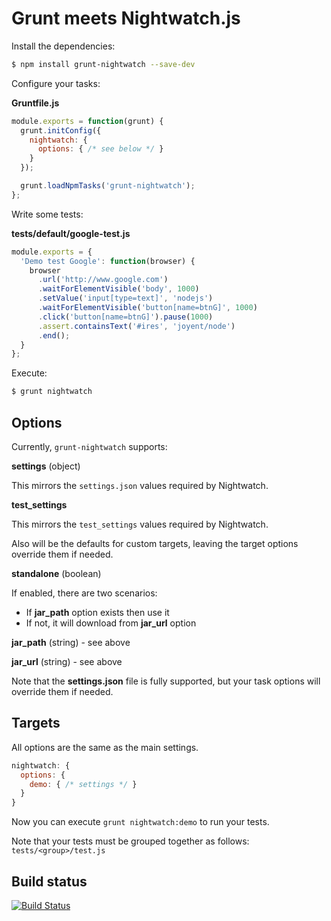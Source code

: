 # Grunt meets Nightwatch.js

Install the dependencies:

```bash
$ npm install grunt-nightwatch --save-dev
```

Configure your tasks:

**Gruntfile.js**

```javascript
module.exports = function(grunt) {
  grunt.initConfig({
    nightwatch: {
      options: { /* see below */ }
    }
  });

  grunt.loadNpmTasks('grunt-nightwatch');
};
```

Write some tests:

**tests/default/google-test.js**

```javascript
module.exports = {
  'Demo test Google': function(browser) {
    browser
      .url('http://www.google.com')
      .waitForElementVisible('body', 1000)
      .setValue('input[type=text]', 'nodejs')
      .waitForElementVisible('button[name=btnG]', 1000)
      .click('button[name=btnG]').pause(1000)
      .assert.containsText('#ires', 'joyent/node')
      .end();
  }
};
```

Execute:

```bash
$ grunt nightwatch
```

## Options

Currently, `grunt-nightwatch` supports:

**settings** (object)

This mirrors the `settings.json` values required by Nightwatch.

**test_settings**

This mirrors the `test_settings` values required by Nightwatch.

Also will be the defaults for custom targets, leaving the target options override them if needed.

**standalone** (boolean)

If enabled, there are two scenarios:

* If **jar_path** option exists then use it
* If not, it will download from **jar_url** option

**jar_path** (string) - see above

**jar_url** (string)  - see above

Note that the **settings.json** file is fully supported, but your task options will override them if needed.

## Targets

All options are the same as the main settings.

```javascript
nightwatch: {
  options: {
    demo: { /* settings */ }
  }
}
```

Now you can execute `grunt nightwatch:demo` to run your tests.

Note that your tests must be grouped together as follows: `tests/<group>/test.js`

## Build status

[![Build Status](https://travis-ci.org/pateketrueke/grunt-nightwatch.png?branch=master)](https://travis-ci.org/pateketrueke/grunt-nightwatch)

